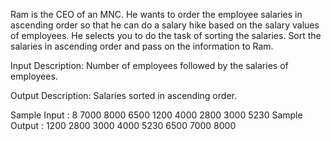 Ram is the CEO of an MNC. He wants to order the employee salaries in ascending order so that he can do a salary hike based on the salary values of employees. He selects you to do the task of sorting the salaries. Sort the salaries in ascending order and pass on the information to Ram.
 

Input Description:
Number of employees followed by the salaries of employees.

Output Description:
Salaries sorted in ascending order.

Sample Input :
8
7000 8000 6500 1200 4000 2800 3000 5230
Sample Output :
1200 2800 3000 4000 5230 6500 7000 8000